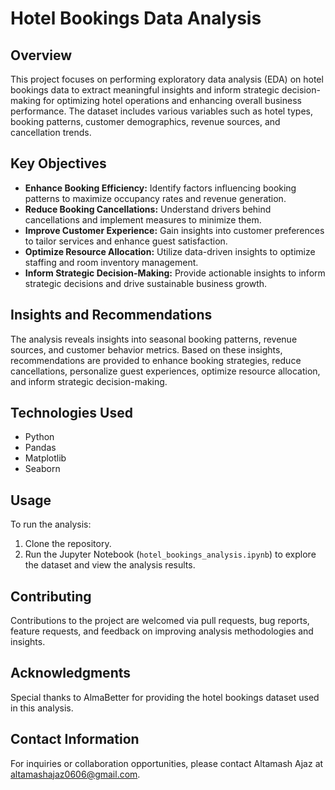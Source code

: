 # Hotel Bookings Data Analysis

## Overview

This project focuses on performing exploratory data analysis (EDA) on hotel bookings data to extract meaningful insights and inform strategic decision-making for optimizing hotel operations and enhancing overall business performance. The dataset includes various variables such as hotel types, booking patterns, customer demographics, revenue sources, and cancellation trends.

## Key Objectives

- **Enhance Booking Efficiency:** Identify factors influencing booking patterns to maximize occupancy rates and revenue generation.
- **Reduce Booking Cancellations:** Understand drivers behind cancellations and implement measures to minimize them.
- **Improve Customer Experience:** Gain insights into customer preferences to tailor services and enhance guest satisfaction.
- **Optimize Resource Allocation:** Utilize data-driven insights to optimize staffing and room inventory management.
- **Inform Strategic Decision-Making:** Provide actionable insights to inform strategic decisions and drive sustainable business growth.

## Insights and Recommendations

The analysis reveals insights into seasonal booking patterns, revenue sources, and customer behavior metrics. Based on these insights, recommendations are provided to enhance booking strategies, reduce cancellations, personalize guest experiences, optimize resource allocation, and inform strategic decision-making.

## Technologies Used

- Python
- Pandas
- Matplotlib
- Seaborn

## Usage

To run the analysis:
1. Clone the repository.
3. Run the Jupyter Notebook (`hotel_bookings_analysis.ipynb`) to explore the dataset and view the analysis results.

## Contributing

Contributions to the project are welcomed via pull requests, bug reports, feature requests, and feedback on improving analysis methodologies and insights.

## Acknowledgments

Special thanks to AlmaBetter for providing the hotel bookings dataset used in this analysis.

## Contact Information

For inquiries or collaboration opportunities, please contact Altamash Ajaz at altamashajaz0606@gmail.com.

